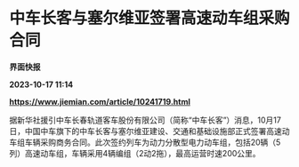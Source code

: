 # 中车长客与塞尔维亚签署高速动车组采购合同
**界面快报**

**2023-10-17 11:14**

**https://www.jiemian.com/article/10241719.html**

据新华社援引中车长春轨道客车股份有限公司（简称“中车长客”）消息，10月17日，中国中车旗下的中车长客与塞尔维亚建设、交通和基础设施部正式签署高速动车组车辆采购商务合同。此次签约列车为动力分散型电力动车组，包括20辆（5列）高速动车组，车辆采用4辆编组（2动2拖），最高运营时速200公里。
